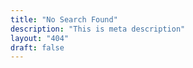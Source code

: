 ```yaml
---
title: "No Search Found"
description: "This is meta description"
layout: "404"
draft: false
---
```


